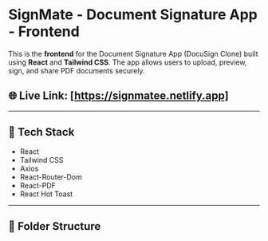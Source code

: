 # SignMate - Document Signature App - Frontend 

This is the **frontend** for the Document Signature App (DocuSign Clone) built using **React** and **Tailwind CSS**. The app allows users to upload, preview, sign, and share PDF documents securely.



## 🌐 **Live Link**: [https://signmatee.netlify.app]

---

## 🚀 Tech Stack

- React
- Tailwind CSS
- Axios
- React-Router-Dom
- React-PDF
- React Hot Toast

---
## 📁 Folder Structure
